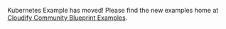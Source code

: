 Kubernetes Example has moved! Please find the new examples home at [Cloudify Community Blueprint Examples](https://github.com/cloudify-community/blueprint-examples).
